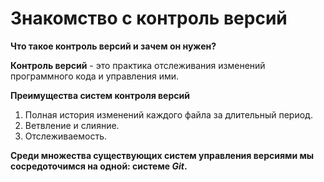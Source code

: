 # Знакомство с контроль версий

__Что такое контроль версий и зачем он нужен?__

**Контроль версий** - это практика отслеживания изменений программного кода и управления ими.

__Преимущества систем контроля версий__

1. Полная история изменений каждого файла за длительный период.
2. Ветвление и слияние.
3. Отслеживаемость.

__Среди множества существующих систем управления версиями мы сосредоточимся на одной: системе *Git*.__
